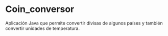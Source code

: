 # Coin_conversor
Aplicación Java que permite convertir divisas de algunos países y también convertir unidades de temperatura.
